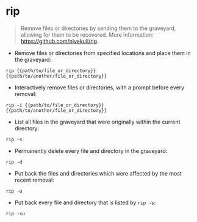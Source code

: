 # rip

> Remove files or directories by sending them to the graveyard, allowing for them to be recovered.
> More information: <https://github.com/nivekuil/rip>.

- Remove files or directories from specified locations and place them in the graveyard:

`rip {{path/to/file_or_directory}} {{path/to/another/file_or_directory}}`

- Interactively remove files or directories, with a prompt before every removal:

`rip -i {{path/to/file_or_directory}} {{path/to/another/file_or_directory}}`

- List all files in the graveyard that were originally within the current directory:

`rip -s`

- Permanently delete every file and directory in the graveyard:

`rip -d`

- Put back the files and directories which were affected by the most recent removal:

`rip -u`

- Put back every file and directory that is listed by `rip -s`:

`rip -su`
